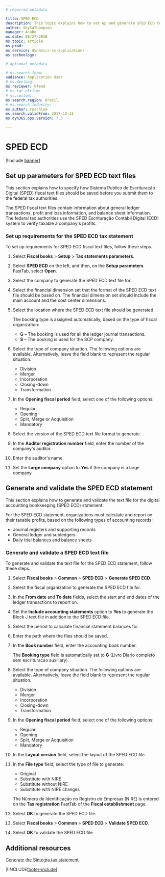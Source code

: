 ```yaml
---
# required metadata

title: SPED ECD
description: This topic explains how to set up and generate SPED ECD text files.
author: ShylaThompson
manager: AnnBe
ms.date: 08/27/2018
ms.topic: article
ms.prod: 
ms.service: dynamics-ax-applications
ms.technology:

# optional metadata

# ms.search.form:  
audience: Application User
# ms.devlang: 
ms.reviewer: kfend
# ms.tgt_pltfrm: 
# ms.custom: 
ms.search.region: Brazil
# ms.search.industry: 
ms.author: roschlom
ms.search.validFrom: 2017-12-31
ms.dyn365.ops.version: 7.3

---
```


# SPED ECD

[!include [banner](../includes/banner.md)]

## Set up parameters for SPED ECD text files

This section explains how to specify how Sistema Publico de Escrituração Digital (SPED) fiscal text files should be saved before you submit them to the federal tax authorities.

The SPED fiscal text files contain information about general ledger transactions, profit and loss information, and balance sheet information. The federal tax authorities use the SPED Escrituração Contábil Digital (ECD) system to verify taxable a company's profits. 

### Set up requirements for the SPED ECD tax statement

To set up requirements for SPED ECD fiscal text files, follow these steps.

1.  Select **Fiscal books** \> **Setup** \> **Tax statements parameters**.
2.  Select **SPED ECD** on the left, and then, on the **Setup parameters** FastTab, select **Open**.
3.  Select the company to generate the SPED ECD text file for.
4.  Select the financial dimension set that the format of the SPED ECD text file should be based on. The financial dimension set should include the main account and the cost center dimensions.
5.  Select the location where the SPED ECD text file should be generated.

    The booking type is assigned automatically, based on the type of fiscal organization:

    -  **G** – The booking is used for all the ledger journal transactions.
    -  **S** – The booking is used for the SCP company.

6.  Select the type of company situation. The following options are available. Alternatively, leave the field blank to represent the regular situation.

    -  Division
    -  Merger
    -  Incorporation
    -  Closing-down
    -  Transformation

7.  In the **Opening fiscal period** field, select one of the following options:

    -  Regular
    -  Opening
    -  Split, Merge or Acquisition
    -  Mandatory

8.  Select the version of the SPED ECD text file format to generate.
9.  In the **Auditor registration number** field, enter the number of the company's auditor.
10. Enter the auditor's name.
11. Set the **Large company** option to **Yes** if the company is a large company.

## Generate and validate the SPED ECD statement 

This section explains how to generate and validate the text file for the digital accounting bookkeeping (SPED ECD) statement.

For the SPED ECD statement, organizations must calculate and report on their taxable profits, based on the following types of accounting records:

- Journal registers and supporting records
- General ledger and subledgers
- Daily trial balances and balance sheets

### Generate and validate a SPED ECD text file

To generate and validate the text file for the SPED ECD statement, follow these steps.

1.  Select **Fiscal books** \> **Common** \> **SPED ECD** \> **Generate SPED ECD**.
2.  Select the fiscal organization to generate the SPED ECD file for.
3.  In the **From date** and **To date** fields, select the start and end dates of the ledger transactions to report on.
4.  Set the **Include accounting statements** option to **Yes** to generate the Block J text file in addition to the SPED ECD file.
5.  Select the period to calculate financial statement balances for.
6.  Enter the path where the files should be saved.
7.  In the **Book number** field, enter the accounting book number.

    The **Booking type** field is automatically set to **G** (Livro Diario completo sem escrituracao auxiliary).

8.  Select the type of company situation. The following options are available. Alternatively, leave the field blank to represent the regular situation.

    -  Division
    -  Merger
    -  Incorporation
    -  Closing-down
    -  Transformation

9.  In the **Opening fiscal period** field, select one of the following options:

    -  Regular
    -  Opening
    -  Split, Merge or Acquisition
    -  Mandatory

10. In the **Layout version** field, select the layout of the SPED ECD file.
11. In the **File type** field, select the type of file to generate:

    -  Original
    -  Substitute with NIRE
    -  Substitute without NIRE
    -  Substitute with NIRE changes

    The Número de Identificação no Registro de Empresas (NIRE) is entered on the **Tax registration** FastTab of the **Fiscal establishment** page.

12. Select **OK** to generate the SPED ECD file.
13. Select **Fiscal books** \> **Common** \> **SPED ECD** \> **Validate SPED ECD**.
14. Select **OK** to validate the SPED ECD file.

## Additional resources

[Generate the Sintegra tax statement](https://github.com/MicrosoftDocs/Dynamics-365-Operations/blob/bra-parameters-tax/articles/financials/localizations/latam-bra-set-up-parameters-for-tax-statements.md)


[!INCLUDE[footer-include](../../includes/footer-banner.md)]